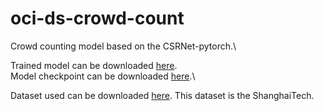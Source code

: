 # oci-ds-crowd-count
Crowd counting model based on the CSRNet-pytorch.\

Trained model can be downloaded [here](https://drive.google.com/file/d/15t5rpMiEJ7HZ7ZrqFsjWeNMAskxPjNrN/view?usp=drive_link).\
Model checkpoint can be downloaded [here](https://drive.google.com/file/d/1snA-CqSkVl6ulU3SEHq_TBWVocm2vcuT/view?usp=drive_link).\


Dataset used can be downloaded [here](https://drive.google.com/open?id=16dhJn7k4FWVwByRsQAEpl9lwjuV03jVI). This dataset is the ShanghaiTech.
